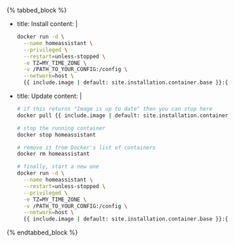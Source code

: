{% tabbed_block %}

- title: Install
  content: |

    ```bash
    docker run -d \
      --name homeassistant \
      --privileged \
      --restart=unless-stopped \
      -e TZ=MY_TIME_ZONE \
      -v /PATH_TO_YOUR_CONFIG:/config \
      --network=host \
      {{ include.image | default: site.installation.container.base }}:{{ include.tag | default: 'stable' }}
    ```

- title: Update
  content: |

    ```bash
    # if this returns "Image is up to date" then you can stop here
    docker pull {{ include.image | default: site.installation.container.base }}:{{ include.tag | default: 'stable' }}
    ```

    ```bash
    # stop the running container
    docker stop homeassistant
    ```

    ```bash
    # remove it from Docker's list of containers
    docker rm homeassistant
    ```

    ```bash
    # finally, start a new one
    docker run -d \
      --name homeassistant \
      --restart=unless-stopped \
      --privileged \
      -e TZ=MY_TIME_ZONE \
      -v /PATH_TO_YOUR_CONFIG:/config \
      --network=host \
      {{ include.image | default: site.installation.container.base }}:{{ include.tag | default: 'stable' }}
    ```

{% endtabbed_block %}
